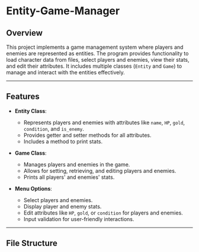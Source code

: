 # Entity-Game-Manager

## Overview

This project implements a game management system where players and enemies are represented as entities. The program provides functionality to load character data from files, select players and enemies, view their stats, and edit their attributes. It includes multiple classes (`Entity` and `Game`) to manage and interact with the entities effectively.

---

## Features

- **Entity Class**:

  - Represents players and enemies with attributes like `name`, `HP`, `gold`, `condition`, and `is_enemy`.
  - Provides getter and setter methods for all attributes.
  - Includes a method to print stats.

- **Game Class**:

  - Manages players and enemies in the game.
  - Allows for setting, retrieving, and editing players and enemies.
  - Prints all players' and enemies' stats.

- **Menu Options**:
  - Select players and enemies.
  - Display player and enemy stats.
  - Edit attributes like `HP`, `gold`, or `condition` for players and enemies.
  - Input validation for user-friendly interactions.

---

## File Structure
